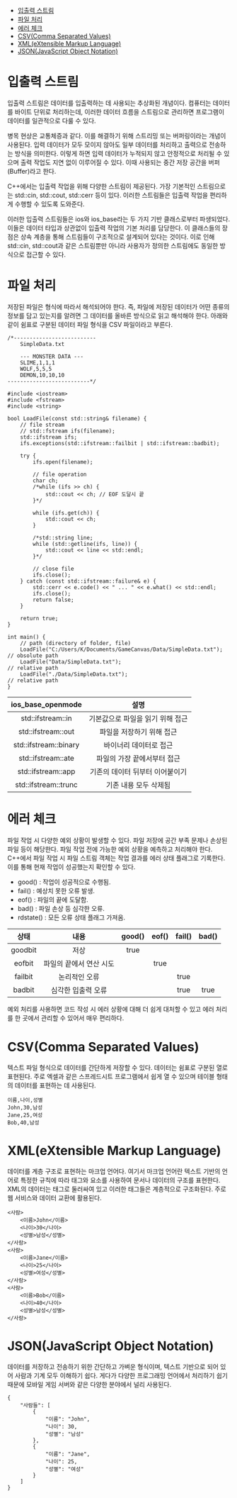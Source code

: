- [입출력 스트림](#입출력-스트림)
- [파일 처리](#파일-처리)
- [에러 체크](#에러-체크)
- [CSV(Comma Separated Values)](#csvcomma-separated-values)
- [XML(eXtensible Markup Language)](#xmlextensible-markup-language)
- [JSON(JavaScript Object Notation)](#jsonjavascript-object-notation)

# 입출력 스트림
입출력 스트림은 데이터를 입출력하는 데 사용되는 추상화된 개념이다. 컴퓨터는 데이터를 바이트 단위로 처리하는데, 이러한 데이터 흐름을 스트림으로 관리하면 프로그램이 데이터를 일관적으로 다룰 수 있다.

병목 현상은 교통체증과 같다. 이를 해결하기 위해 스트리밍 또는 버퍼링이라는 개념이 사용된다. 입력 데이터가 모두 모이지 않아도 일부 데이터를 처리하고 출력으로 전송하는 방식을 의미한다. 이렇게 하면 입력 데이터가 누적되지 않고 안정적으로 처리될 수 있으며 출력 작업도 지연 없이 이루어질 수 있다. 이때 사용되는 중간 저장 공간을 버퍼(Buffer)라고 한다.

C++에서는 입출력 작업을 위해 다양한 스트림이 제공된다. 가장 기본적인 스트림으로는 std::cin, std::cout, std::cerr 등이 있다. 이러한 스트림들은 입출력 작업을 편리하게 수행할 수 있도록 도와준다.

이러한 입출력 스트림들은 ios와 ios_base라는 두 가지 기반 클래스로부터 파생되었다. 이들은 데이터 타입과 상관없이 입출력 작업의 기본 처리를 담당한다. 이 클래스들의 장점은 상속 계층을 통해 스트림들이 구조적으로 설계되어 있다는 것이다. 이로 인해 std::cin, std::cout과 같은 스트림뿐만 아니라 사용자가 정의한 스트림에도 동일한 방식으로 접근할 수 있다.

# 파일 처리
저장된 파일은 형식에 따라서 해석되어야 한다. 즉, 파일에 저장된 데이터가 어떤 종류의 정보를 담고 있는지를 알려면 그 데이터를 올바른 방식으로 읽고 해석해야 한다. 아래와 같이 쉼표로 구분된 데이터 파일 형식을 CSV 파일이라고 부른다.

```
/*--------------------------
    SimpleData.txt

    --- MONSTER DATA ---
    SLIME,1,1,1
    WOLF,5,5,5
    DEMON,10,10,10
--------------------------*/

#include <iostream>
#include <fstream>
#include <string>

bool LoadFile(const std::string& filename) {
    // file stream
    // std::fstream ifs(filename);
    std::ifstream ifs;
    ifs.exceptions(std::ifstream::failbit | std::ifstream::badbit);

    try {
        ifs.open(filename);

        // file operation
        char ch;
        /*while (ifs >> ch) {
            std::cout << ch; // EOF 도달시 끝
        }*/

        while (ifs.get(ch)) {
            std::cout << ch;
        }

        /*std::string line;
        while (std::getline(ifs, line)) {
            std::cout << line << std::endl;
        }*/

        // close file
        ifs.close();
    } catch (const std::ifstream::failure& e) {
        std::cerr << e.code() << " ... " << e.what() << std::endl;
        ifs.close();
        return false;
    }

    return true;
}

int main() {
    // path (directory of folder, file)
    LoadFile("C:/Users/K/Documents/GameCanvas/Data/SimpleData.txt"); // obsolute path
    LoadFile("Data/SimpleData.txt");                                 // relative path
    LoadFile("./Data/SimpleData.txt");                               // relative path
}
```

|   ios_base_openmode   |               설명               |
| :-------------------: | :------------------------------: |
|   std::ifstream::in   | 기본값으로 파일을 읽기 위해 접근 |
|  std::ifstream::out   |    파일을 저장하기 위해 접근     |
| std::ifstream::binary |      바이너리 데이터로 접근      |
|  std::ifstream::ate   |   파일의 가장 끝에서부터 접근    |
|  std::ifstream::app   | 기존의 데이터 뒤부터 이어붙이기  |
| std::ifstream::trunc  |      기존 내용 모두 삭제됨       |

# 에러 체크
파일 작업 시 다양한 예외 상황이 발생할 수 있다. 파일 저장에 공간 부족 문제나 손상된 파일 등이 해당한다. 파일 작업 전에 가능한 예외 상황을 예측하고 처리해야 한다. C++에서 파일 작업 시 파일 스트림 객체는 작업 결과를 에러 상태 플래그로 기록한다. 이를 통해 현재 작업이 성공했는지 확인할 수 있다.

- good() : 작업이 성공적으로 수행됨.
- fail() : 예상치 못한 오류 발생.
- eof() : 파일의 끝에 도달함.
- bad() : 파일 손상 등 심각한 오류.
- rdstate() : 모든 오류 상태 플래그 가져옴.

|  상태   |          내용           | good() | eof() | fail() | bad() |
| :-----: | :---------------------: | :----: | :---: | :----: | :---: |
| goodbit |          저상           |  true  |       |        |       |
| eofbit  | 파일의 끝에서 연산 시도 |        | true  |        |       |
| failbit |      논리적인 오류      |        |       |  true  |       |
| badbit  |   심각한 입출력 오류    |        |       |  true  | true  |

예외 처리를 사용하면 코드 작성 시 에러 상황에 대해 더 쉽게 대처할 수 있고 에러 처리를 한 곳에서 관리할 수 있어서 매우 편리하다.

# CSV(Comma Separated Values)
텍스트 파일 형식으로 데이터를 간단하게 저장할 수 있다. 데이터는 쉼표로 구분된 열로 표현된다. 주로 엑셀과 같은 스프레드시트 프로그램에서 쉽게 열 수 있으며 테이블 형태의 데이터를 표현하는 데 사용된다.

```
이름,나이,성별
John,30,남성
Jane,25,여성
Bob,40,남성
```

# XML(eXtensible Markup Language)
데이터를 계층 구조로 표현하는 마크업 언어다. 여기서 마크업 언어란 텍스트 기반의 언어로 특정한 규칙에 따라 태그와 요소를 사용하여 문서나 데이터의 구조를 표현한다. XML의 데이터는 태그로 둘러싸여 있고 이러한 태그들은 계층적으로 구조화된다. 주로 웹 서비스와 데이터 교환에 활용된다.

```
<사람>
    <이름>John</이름>
    <나이>30</나이>
    <성별>남성</성별>
</사람>
<사람>
    <이름>Jane</이름>
    <나이>25</나이>
    <성별>여성</성별>
</사람>
<사람>
    <이름>Bob</이름>
    <나이>40</나이>
    <성별>남성</성별>
</사람>
```

# JSON(JavaScript Object Notation)
데이터를 저장하고 전송하기 위한 간단하고 가벼운 형식이며, 텍스트 기반으로 되어 있어 사람과 기계 모두 이해하기 쉽다. 게다가  다양한 프로그래밍 언어에서 처리하기 쉽기 때문에 모바일 게임 서버와 같은 다양한 분야에서 널리 사용된다.

```
{
    "사람들": [
        {
            "이름": "John",
            "나이": 30,
            "성별": "남성"
        },
        {
            "이름": "Jane",
            "나이": 25,
            "성별": "여성"
        }
    ]
}
```